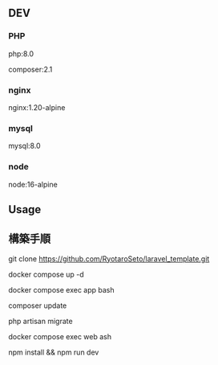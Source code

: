 ## DEV

### PHP

php:8.0

composer:2.1

### nginx

nginx:1.20-alpine

### mysql

mysql:8.0

### node

node:16-alpine

## Usage

## 構築手順

git clone https://github.com/RyotaroSeto/laravel_template.git

docker compose up -d

docker compose exec app bash

composer update

php artisan migrate

docker compose exec web ash

npm install && npm run dev
